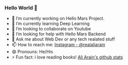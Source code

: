 ### Hello World 👋


- 🔭 I’m currently working on Hello Mars Project.
- 🌱 I’m currently learning Deep Learning
- 👯 I’m looking to collaborate on Youtube
- 🤔 I’m looking for help with Hello Mars Backend
- 💬 Ask me about Web Dev or any tech realated stuff 
- 📫 How to reach me: [Instagram - @realaliarain](http://instagram.com/realaliarain) 
- 😄 Pronouns: He/His
- ⚡ Fun fact: i love reading books!
[Ali Arain's github stats](https://github-readme-stats.vercel.app/api?username=aliarain&show_icons=true&theme=dark)
